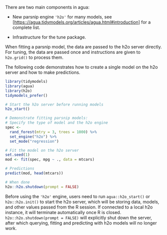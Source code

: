 
There are two main components in agua:

-   New parsnip engine `'h2o'` for many models, see
    \[<https:://agua.tidymodels.org/articles/agua.html#introduction>\]
    for a complete list.

-   Infrastructure for the tune package.

When fitting a parsnip model, the data are passed to the h2o server
directly. For tuning, the data are passed once and instructions are
given to `h2o.grid()` to process them.

The following code demonstrates how to create a single model on the h2o
server and how to make predictions.

``` r
library(tidymodels)
library(agua)
library(h2o)
tidymodels_prefer()

# Start the h2o server before running models
h2o_start()

# Demonstrate fitting parsnip models: 
# Specify the type of model and the h2o engine 
spec <-
  rand_forest(mtry = 3, trees = 1000) %>%
  set_engine("h2o") %>%
  set_mode("regression")

# Fit the model on the h2o server
set.seed(1)
mod <- fit(spec, mpg ~ ., data = mtcars)

# Predictions
predict(mod, head(mtcars))

# When done
h2o::h2o.shutdown(prompt = FALSE)
```

Before using the `'h2o'` engine, users need to run `agua::h2o_start()`
or `h2o::h2o.init()` to start the h2o server, which will be storing
data, models, and other values passed from the R session. If connected
to a local h2o instance, it will terminate automatically once R is
closed. `h2o::h2o.shutdown(prompt = FALSE)` will explicitly shut down
the server, after which querying, fitting and predicting with h2o models
will no longer work.
